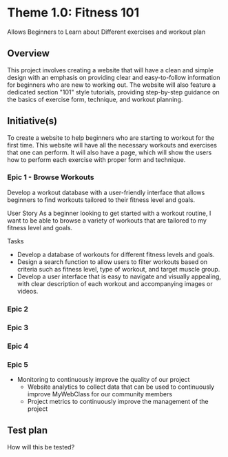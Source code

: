 # Theme 1.0: Fitness 101
Allows Beginners to Learn about Different exercises and workout plan

## Overview
This project involves creating a website that will have a clean and simple design with an emphasis on providing clear and easy-to-follow information for beginners who are new to working out. The website will also feature a dedicated section "101" style tutorials, providing step-by-step guidance on the basics of exercise form, technique, and workout planning. 

## Initiative(s)
To create a website to help beginners who are starting to workout for the first time. This website will have all the necessary workouts and exercises that one can perform. It will also have a page, which will show the users how to perform each exercise with proper form and technique.

### Epic 1 - Browse Workouts
Develop a workout database with a user-friendly interface that allows beginners to find workouts tailored to their fitness level and goals.

User Story 
As a beginner looking to get started with a workout routine, I want to be able to browse a variety of workouts that are tailored to my fitness level and goals.

Tasks
* Develop a database of workouts for different fitness levels and goals.
* Design a search function to allow users to filter workouts based on criteria such as fitness level, type of workout, and target muscle group.
* Develop a user interface that is easy to navigate and visually appealing, with clear description of each workout and accompanying images or videos.
### Epic 2
### Epic 3
### Epic 4
### Epic 5


* Monitoring to continuously improve the quality of our project
  * Website analytics to collect data that can be used to continuously improve MyWebClass for our community members
  * Project metrics to continuously improve the management of the project

## Test plan
How will this be tested?
